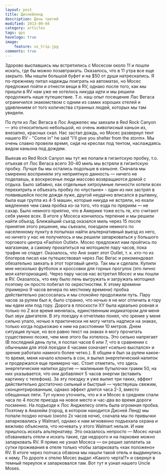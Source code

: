 ```yaml
---
layout: post
title: Диснейленд
description: День третий
modified: 2013-09-04
category: articles
tags: gps
havelogo: true
image:
    feature: us_trip.jpg
comments: true
---
```


Здорово выспавшись мы встретились с Мосесом около 11 и пошли искать, где бы можно позавтракать. Оказалось, что в 11 утра все еще закрыто. Мы нашли большой буфет и на $50 от души натрескались. Я по-прежнему питал надежды поиграть на автоматах, но Мосес предложил пойти и отнести вещи в RV, однако после того, как мы пришли в RV нам уже не хотелось никуда идти и мы решили продолжить наше путешествие. Т.о. наш опыт посещение Лас Вегаса ограничился знакомством с одним из самих хороших отелей и удивлением от того количества странных людей, которых мы там увидели.

По пути из Лас Вегаса в Лос Анджелес мы заехали в Red Rock Canyon — это относительно небольшой, но очень живописный каньон из, внезапно, красных скал. Нас застал дождь, но Мосес развернул тент нашего RV - "Come in" he said "I'll give you shelter from the storm». Мы очень славно провели время, сидя на креслах под тентом, наслаждаясь видом каньона под дождем.

Выехав из Red Rock Canyon мы тут же попали в гигантскую пробку, т.о. отъехав от Лос Вегаса всего 30-40 миль мы встряли в гигантскую пробку. Лучше бы мы остались подольше в каньоне. Сначала мы смиренно восприняли эту неприятную данность — ничего не поделаешь, в воскресенье люди массово возвращаются домой с отдыха. Было забавно, как отдельные хитроумные личности хотели всех перехитрить и объехать пробку по «пустыне» - один из них застрял в появившейся после дождя луже, другой неудачно вписался в рытвину, была еще группа из 4-5 машин, которые никуда не встряли, но ехали медленнее чем сама пробка из-за того, что езда по прериям — не сахар. Было немного приятно, что в Америке тоже есть те, кто считают себя умнее всех. В итоге у Мосеса кончилось терпение и мы решили найти объезд. Ближайший съезд оказался миль через 15 после принятия этого решение, мы съехали, поездили немного по населенному пункту в попытках найти альтернативный выезд из него, но ничего у нас не получилось и мы решили запарковаться у большого торгового центра «Fashion Outlet». Мосес предложил нам пройтись по магазинам, а самому прокатиться на мотоцикле пару часов, пока трафик не спадет. Оказалось, что Аня знает этот Outlet, т. к. кто-то из блогеров писал как путешествовал через Лас Вегас и рекомендовал обязательно заехать в этот торговый центр. Так мы и сделали. Купили мне несколько футболок и кроссовки для горных прогулок (это лично моя категоризация). Через пару часов нас встретил Мосес и мы пошли в RV. Оказалось, что ему было лень выгружать и загружать мотоцикл поэтому он просто побегал по окрестностям. К этому времени (примерно 9 часов вечера по местному времени) пробка действительно рассосалась и мы спокойно продолжили путь. Пару часов за рулем был я, было странно, что ночью я не мог отличить в гору мы едем или под гору. Дорога в плоскости XY была идеально ровная и только по Z все время менялась, единственным индикатором для меня был звук двигателя. В эту поездку я отчетливо понял, что зрение у меня сильно упало, ночью я практически не могу читать надписи на знаках, только когда подъезжаю к ним на расстоянии 10 метров. Днем ситуация лучше, но все равно текст на знаках я могу прочитать существенно позже, чем мне этого бы хотелось. Это сильно напрягает (В 	последний день пути, я поспал часов 6 	или 7, что в сравнении с обычными для 	этой поездки 4 часами означает «сильно 	выспался» и зрение работало намного 	более четко.). В общем я был за рулем какое-то время, меня начало клонить в сон, я выпил энергетический напиток и продержался еще примерно час. Стоит отметить, что здесь энергетические напитки другие — маленькие бутылочки грамм 50, на них указывается, что они добавляют 5 часов энергии (вставить картинку с телефона). За эту поездку я уже выпил три таких, эффект действительно достаточно сильный и быстрый — чувствуешь свежим, сконцентрированным, однако эффект длится часа 2-3, вместо обещанных пяти. Тут нужно уточнить, что и я и Мосес в среднем спали часа по 4 после приезда на новое место и час-два во время дороги посменно. На подъезде к Лос Анджелесу опять была огромная пробка. Поэтому в Анахейм (город, в котором находится Дисней Ленд) мы попали поздно ночью (около 2х часов ночи), сначала мы по привычки запарковались у Walmart, однако к нам мгновенно подъехала охрана и вежливо объяснила, что ночевать у этого Walmart нельзя. И нам пришлось искать альтернативу. Это оказалось непросто — Мосес начал обзванивать отели и искать такие, где недорого и на парковке можно запарковать RV. Я прямо не узнал Мосеса — он решил заплатить за сутки проживания в отеле только чтобы запарковать «как положено» RV. В итоге через полчаса обзвона мы нашли такой отель и выдвинулись к нему. По дороге к отелю Мосес выдал «Какого черта!?» и свернул в темный переулок и запарковался там. Вот тут я узнал нашего Uncle Moses.
